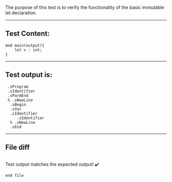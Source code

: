 The purpose of this test is to verify the functionality of the basic immutable let declaration.


-------------------------

Test Content: 
-------------------------
```
mod main(output){
    let v : int;
}
```
------------------------
Test output is: 
-------------------------
```
 .sProgram
 .sIdentifier
 .sParmEnd
 % .sNewLine
  .sBegin
  .sVar
  .sIdentifier
     .sIdentifier
  % .sNewLine
  .sEnd

```
------------------------

File diff
-------------------------
```diff

```
Test output matches the expected output! :heavy_check_mark:

```
end file
